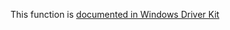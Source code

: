 This function is [documented in Windows Driver Kit](https://learn.microsoft.com/en-us/windows-hardware/drivers/ddi/ntddk/nf-ntddk-rtlupcaseunicodestring)
